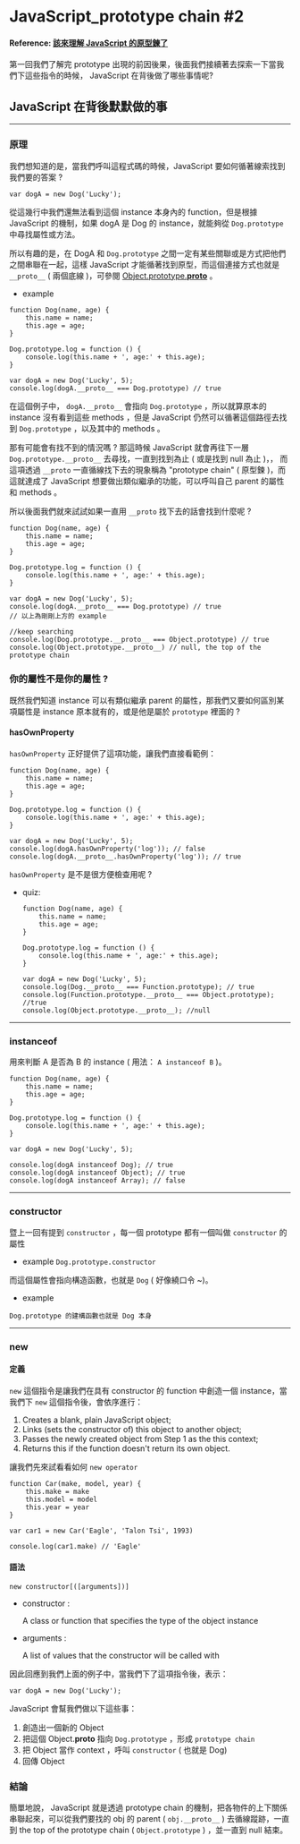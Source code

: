 # JavaScript_prototype chain #2
#### Reference: [該來理解 JavaScript 的原型鍊了](https://github.com/aszx87410/blog/issues/18)

第一回我們了解完 prototype 出現的前因後果，後面我們接續著去探索一下當我們下這些指令的時候， JavaScript 在背後做了哪些事情呢?

## JavaScript 在背後默默做的事
---
### 原理
我們想知道的是，當我們呼叫這程式碼的時候，JavaScript 要如何循著線索找到我們要的答案 ?
```
var dogA = new Dog('Lucky');
```

從這幾行中我們還無法看到這個 instance 本身內的 function，但是根據 JavaScript 的機制，如果 dogA 是 Dog 的 instance，就能夠從 ```Dog.prototype``` 中尋找屬性或方法。

所以有趣的是，在 DogA 和 ```Dog.prototype``` 之間一定有某些關聯或是方式把他們之間串聯在一起，這樣 JavaScript 才能循著找到原型，而這個連接方式也就是 ```__proto__``` ( 兩個底線 )，可參閱 [Object.prototype.__proto__](https://developer.mozilla.org/en-US/docs/Web/JavaScript/Reference/Global_Objects/Object/proto) 。

 - example
```
function Dog(name, age) {
    this.name = name;
    this.age = age;
}

Dog.prototype.log = function () {
    console.log(this.name + ', age:' + this.age);
}

var dogA = new Dog('Lucky', 5);
console.log(dogA.__proto__ === Dog.prototype) // true
```

在這個例子中， ```dogA.__proto__``` 會指向 ```Dog.prototype``` ，所以就算原本的 instance 沒有看到這些 methods ，但是 JavaScript 仍然可以循著這個路徑去找到  ```Dog.prototype``` ，以及其中的 methods 。

那有可能會有找不到的情況嗎 ? 那這時候 JavaScript 就會再往下一層  ```Dog.prototype.__proto__``` 去尋找，一直到找到為止 ( 或是找到 null 為止 )，， 而這項透過 ```__proto``` 一直循線找下去的現象稱為 "prototype chain" ( 原型鍊 )，而這就達成了 JavaScript 想要做出類似繼承的功能，可以呼叫自己 parent 的屬性和 methods 。

所以後面我們就來試試如果一直用 ```__proto``` 找下去的話會找到什麼呢 ?
```
function Dog(name, age) {
    this.name = name;
    this.age = age;
}

Dog.prototype.log = function () {
    console.log(this.name + ', age:' + this.age);
}

var dogA = new Dog('Lucky', 5);
console.log(dogA.__proto__ === Dog.prototype) // true
// 以上為剛剛上方的 example 

//keep searching
console.log(Dog.prototype.__proto__ === Object.prototype) // true
console.log(Object.prototype.__proto__) // null, the top of the prototype chain
```

### 你的屬性不是你的屬性 ? 
既然我們知道 instance 可以有類似繼承 parent 的屬性，那我們又要如何區別某項屬性是 instance 原本就有的，或是他是屬於  ```prototype``` 裡面的 ?

#### hasOwnProperty
```hasOwnProperty``` 正好提供了這項功能，讓我們直接看範例：

```
function Dog(name, age) {
    this.name = name;
    this.age = age;
}

Dog.prototype.log = function () {
    console.log(this.name + ', age:' + this.age);
}

var dogA = new Dog('Lucky', 5);
console.log(dogA.hasOwnProperty('log')); // false
console.log(dogA.__proto__.hasOwnProperty('log')); // true
```
```hasOwnProperty``` 是不是很方便檢查用呢 ? 

 - quiz:
    ```
    function Dog(name, age) {
        this.name = name;
        this.age = age;
    }

    Dog.prototype.log = function () {
        console.log(this.name + ', age:' + this.age);
    }

    var dogA = new Dog('Lucky', 5);
    console.log(Dog.__proto__ === Function.prototype); // true
    console.log(Function.prototype.__proto__ === Object.prototype); //true
    console.log(Object.prototype.__proto__); //null
    ```
---
### instanceof
用來判斷 A 是否為 B 的 instance ( 用法： ``` A instanceof B ``` )。
```
function Dog(name, age) {
    this.name = name;
    this.age = age;
}

Dog.prototype.log = function () {
    console.log(this.name + ', age:' + this.age);
}

var dogA = new Dog('Lucky', 5);

console.log(dogA instanceof Dog); // true
console.log(dogA instanceof Object); // true
console.log(dogA instanceof Array); // false
```
---
### constructor
暨上一回有提到 ```constructor``` ，每一個 prototype 都有一個叫做  ```constructor``` 的屬性
 - example
 ```Dog.prototype.constructor```
 
而這個屬性會指向構造函數，也就是 ```Dog``` ( 好像繞口令 ~)。
 - example
 ```
 Dog.prototype 的建構函數也就是 Dog 本身
 ```
---
### new 
#### 定義
```new``` 這個指令是讓我們在具有 constructor 的 function 中創造一個 instance，當我們下 ```new``` 這個指令後，會依序進行：
 1. Creates a blank, plain JavaScript object;
 2. Links (sets the constructor of) this object to another object;
 3. Passes the newly created object from Step 1 as the this context;
 4. Returns this if the function doesn't return its own object.

 讓我們先來試看看如何 ```new operator```
```
function Car(make, model, year) {
    this.make = make
    this.model = model
    this.year = year
}

var car1 = new Car('Eagle', 'Talon Tsi', 1993)

console.log(car1.make) // 'Eagle'
```
#### 語法
```
new constructor[([arguments])]
```
 - constructor : 

    A class or function that specifies the type of the object instance
 
 - arguments : 

    A list of values that the constructor will be called with


因此回應到我們上面的例子中，當我們下了這項指令後，表示：
```
var dogA = new Dog('Lucky');
```
JavaScript 會幫我們做以下這些事：
1. 創造出一個新的 Object 
2. 把這個 Object.__proto__ 指向 ```Dog.prototype``` ，形成 ```prototype chain```
3. 把 Object 當作 context ，呼叫 ```constructor``` ( 也就是 Dog)
4. 回傳 Object

### 結論
簡單地說， JavaScript 就是透過 prototype chain 的機制，把各物件的上下關係串聯起來，可以從我們要找的 obj 的 parent ( ```obj.__proto__``` ) 去循線蹤跡，一直到 the top of the prototype chain ( ```Object.prototype``` ) ，並一直到 null 結束。


